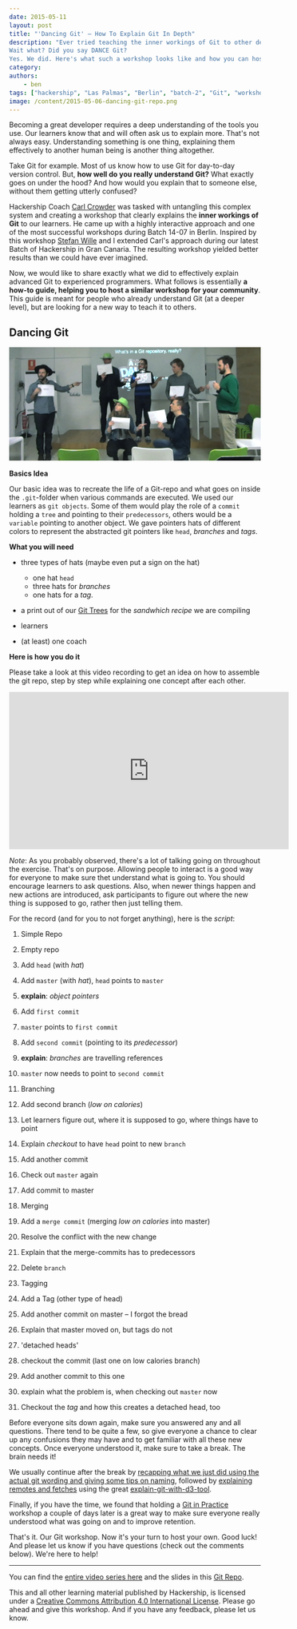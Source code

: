 ```yaml
---
date: 2015-05-11
layout: post
title: "'Dancing Git' – How To Explain Git In Depth"
description: "Ever tried teaching the inner workings of Git to other developers? It can get pretty messy, if not confusing. We came up with a somewhat unorthodox approach that has learners dance Git.
Wait what? Did you say DANCE Git?
Yes. We did. Here's what such a workshop looks like and how you can host your own!"
category:
authors:
    - ben
tags: ["hackership", "Las Palmas", "Berlin", "batch-2", "Git", "workshop", "open education"]
image: /content/2015-05-06-dancing-git-repo.png
---
```


Becoming a great developer requires a deep understanding of the tools you use. Our learners know that and will often ask us to explain more. That's not always easy. Understanding something is one thing, explaining them effectively to another human being is another thing altogether.

Take Git for example. Most of us know how to use Git for day-to-day version control. But, **how well do you really understand Git?** What exactly goes on under the hood? And how would you explain that to someone else, without them getting utterly confused?

Hackership Coach [Carl Crowder](http://community.hackership.org/users/carlio) was tasked with untangling this complex system and creating a workshop that clearly explains the **inner workings of Git** to our learners. He came up with a highly interactive approach and one of the most successful workshops during Batch 14-07 in Berlin. Inspired by this workshop [Stefan Wille](http://community.hackership.org/users/stefanwille/activity) and I extended Carl's approach during our latest Batch of Hackership in Gran Canaria. The resulting workshop yielded better results than we could have ever imagined.

Now, we would like to share exactly what we did to effectively explain advanced Git to experienced programmers. What follows is essentially **a how-to guide, helping you to host a similar workshop for your community**. This guide is meant for people who already understand Git (at a deeper level), but are looking for a new way to teach it to others.

## Dancing Git

![From our version at Batch 15-01 in Gran Canaria](/content/2015-05-06-dancing-git-repo.png)

**Basics Idea**

Our basic idea was to recreate the life of a Git-repo and what goes on inside the `.git`-folder when various commands are executed. We used our learners as `git objects`. Some of them would play the role of a  `commit` holding a `tree` and pointing to their `predecessors`, others would be a `variable` pointing to another object. We gave pointers hats of different colors to represent the abstracted git pointers like `head`, _branches_ and _tags_.


**What you will need**

 * three types of hats (maybe even put a sign on the hat)

    - one hat  `head`
    - three hats for _branches_
    - one hats for a _tag_.

 * a print out of our [Git Trees](https://github.com/Hackership/dancing-git-slides/raw/master/Commit-Schilder.pdf) for the _sandwhich recipe_ we are compiling
 * learners
 * (at least) one coach

**Here is how you do it**

Please take a look at this video recording to get an idea on how to assemble the git repo, step by step while explaining one concept after each other.


<iframe style="display:block; margin: 10px auto" width="560" height="315" src="https://www.youtube.com/embed/Az40xWwNvfk" frameborder="0" allowfullscreen>&nbsp;</iframe>


_Note_: As you probably observed, there's a lot of talking going on throughout the exercise. That's on purpose. Allowing people to interact is a good way for everyone to make sure thet understand what is going to. You should encourage learners to ask questions. Also, when newer things happen and new actions are introduced, ask participants to figure out where the new thing is supposed to go, rather then just telling them.


For the record (and for you to not forget anything), here is the _script_:

1. Simple Repo

 1. Empty repo
 2. Add `head` (with _hat_)
 3. Add `master` (with _hat_), `head` points to `master`
 4. **explain**: _object pointers_
 5. Add `first commit`
 6. `master` points to `first commit`
 7. Add `second commit` (pointing to its _predecessor_)
 8. **explain**: _branches_ are travelling references
 8. `master` now needs to point to `second commit`

2. Branching

 1. Add second branch (_low on calories_)
 2. Let learners figure out, where it is supposed to go, where things have to point
 3. Explain _checkout_ to have `head` point to new `branch`
 4. Add another commit
 5. Check out `master` again
 6. Add commit to master

3. Merging

 1. Add a `merge commit` (merging _low on calories_ into master)
 2. Resolve the conflict with the new change
 3. Explain that the merge-commits has to predecessors
 4. Delete `branch`

4. Tagging

 1. Add a Tag (other type of head)
 2. Add another commit on master – I forgot the bread
 3. Explain that master moved on, but tags do not

5. 'detached heads'

 1. checkout the commit (last one on low calories branch)
 2. Add another commit to this one
 3. explain what the problem is, when checking out `master` now
 4. Checkout the _tag_ and how this creates a detached head, too


Before everyone sits down again, make sure you answered any and all questions. There tend to be quite a few, so give everyone a chance to clear up any confusions they may have and to get familiar with all these new concepts. Once everyone understood it, make sure to take a break. The brain needs it!

We usually continue after the break by [recapping what we just did using the actual git wording and giving some tips on naming](https://www.youtube.com/watch?v=W0LT5Zet91s), followed by [explaining remotes and fetches](https://www.youtube.com/watch?v=2502nyT58io) using the great [explain-git-with-d3-tool](http://onlywei.github.io/explain-git-with-d3/).

Finally, if you have the time, we found that holding a [Git in Practice](https://www.youtube.com/watch?v=ESbqb-xx24o&feature=youtu.be) workshop a couple of days later is a great way to make sure everyone really understood what was going on and to improve retention.

That's it. Our Git workshop. Now it's your turn to host your own. Good luck! And please let us know if you have questions (check out the comments below). We're here to help!

---

You can find the [entire video series here](https://www.youtube.com/playlist?list=PLKWB6x05XySH9-093bQZwVEFkIDJW7eiZ) and the slides in this [Git Repo](https://github.com/Hackership/dancing-git-slides).

This and all other learning material published by Hackership, is licensed under a <a rel="license" href="http://creativecommons.org/licenses/by/4.0/">Creative Commons Attribution 4.0 International License</a>. Please go ahead and give this workshop. And if you have any feedback, please let us know.


